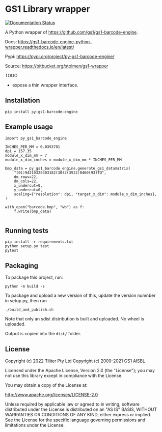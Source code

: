 # GS1 Library wrapper

[![Documentation Status](https://readthedocs.org/projects/gs1-barcode-engine-python-wrapper/badge/?version=latest)](https://gs1-barcode-engine-python-wrapper.readthedocs.io/en/latest/?badge=latest)

A Python wrapper of https://github.com/gs1/gs1-barcode-engine.

Docs: https://gs1-barcode-engine-python-wrapper.readthedocs.io/en/latest/

Pypi: https://pypi.org/project/py-gs1-barcode-engine/

Source: https://bitbucket.org/stolmen/gs1-wrapper

TODO 
- expose a thin wrapper interface.

## Installation

`pip install py-gs1-barcode-engine`

## Example usage

```
import py_gs1_barcode_engine

INCHES_PER_MM = 0.0393701
dpi = 157.35
module_x_dim_mm = 7
module_x_dim_inches = module_x_dim_mm * INCHES_PER_MM

bmp_data = py_gs1_barcode_engine.generate_gs1_datamatrix(
    "(01)94210325403182(30)2(3922)0460(93)TQ",
    dm_rows=22,
    dm_cols=22,
    x_undercut=0,
    y_undercut=0,
    scaling={"resolution": dpi, "target_x_dim": module_x_dim_inches},
)

with open("barcode.bmp", "wb") as f:
    f.write(bmp_data)
        
```

## Running tests

```
pip install -r requirements.txt
python setup.py test
pytest
```


## Packaging

To package this project, run:
```
python -m build -s
```

To package and upload a new version of this, update the version numnber in setup.py, then run
```
./build_and_publish.sh
```

Note that only an sdist distribution is built and uploaded. No wheel is uploaded.

Output is copied into the `dist/` folder.

## License

Copyright (c) 2022 Tiliter Pty Ltd
Copyright (c) 2000-2021 GS1 AISBL

Licensed under the Apache License, Version 2.0 (the "License"); you may not use
this library except in compliance with the License.

You may obtain a copy of the License at:

<http://www.apache.org/licenses/LICENSE-2.0>

Unless required by applicable law or agreed to in writing, software distributed
under the License is distributed on an "AS IS" BASIS, WITHOUT WARRANTIES OR
CONDITIONS OF ANY KIND, either express or implied. See the License for the
specific language governing permissions and limitations under the License.
